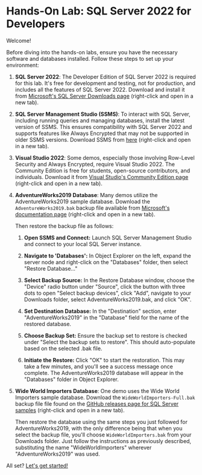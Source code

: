 # Hands-On Lab: SQL Server 2022 for Developers

Welcome!

Before diving into the hands-on labs, ensure you have the necessary software and databases installed. Follow these steps to set up your environment:

1. **SQL Server 2022**: The Developer Edition of SQL Server 2022 is required for this lab. It's free for development and testing, not for production, and includes all the features of SQL Server 2022. Download and install it from [Microsoft's SQL Server Downloads page](https://www.microsoft.com/en-us/sql-server/sql-server-downloads) (right-click and open in a new tab).

2. **SQL Server Management Studio (SSMS)**: To interact with SQL Server, including running queries and managing databases, install the latest version of SSMS. This ensures compatibility with SQL Server 2022 and supports features like Always Encrypted that may not be supported in older SSMS versions. Download SSMS from [here](https://aka.ms/ssmsfullsetup) (right-click and open in a new tab).

3. **Visual Studio 2022**: Some demos, especially those involving Row-Level Security and Always Encrypted, require Visual Studio 2022. The Community Edition is free for students, open-source contributors, and individuals. Download it from [Visual Studio's Community Edition page](https://visualstudio.microsoft.com/vs/community/) (right-click and open in a new tab).

4. **AdventureWorks2019 Database**: Many demos utilize the AdventureWorks2019 sample database. Download the `AdventureWorks2019.bak` backup file available from [Microsoft's documentation page](https://learn.microsoft.com/en-us/sql/samples/adventureworks-install-configure?view=sql-server-ver16&tabs=ssms) (right-click and open in a new tab).

   Then restore the backup file as follows:

   1. **Open SSMS and Connect:** Launch SQL Server Management Studio and connect to your local SQL Server instance.

   2. **Navigate to 'Databases':** In Object Explorer on the left, expand the server node and right-click on the "Databases" folder, then select "Restore Database..."

   3. **Select Backup Source:** In the Restore Database window, choose the "Device" radio button under "Source", click the button with three dots to open "Select backup devices", click "Add", navigate to your Downloads folder, select AdventureWorks2019.bak, and click "OK".

    4. **Set Destination Database:** In the "Destination" section, enter "AdventureWorks2019" in the "Database" field for the name of the restored database.

    5. **Choose Backup Set:** Ensure the backup set to restore is checked under "Select the backup sets to restore". This should auto-populate based on the selected .bak file.

   8. **Initiate the Restore:** Click "OK" to start the restoration. This may take a few minutes, and you'll see a success message once complete. The AdventureWorks2019 database will appear in the "Databases" folder in Object Explorer.


5. **Wide World Importers Database**: One demo uses the Wide World Importers sample database. Download the `WideWorldImporters-Full.bak` backup file file found on the [GitHub releases page for SQL Server samples](https://github.com/Microsoft/sql-server-samples/releases/tag/wide-world-importers-v1.0) (right-click and open in a new tab).

   Then restore the database using the same steps you just followed for AdventureWorks2019, with the only difference being that when you select the backup file, you'll choose `WideWorldImporters.bak` from your Downloads folder. Just follow the instructions as previously described, substituting the name "WideWorldImporters" wherever "AdventureWorks2019" was used.

All set? [Let's get started!](https://github.com/lennilobel/sql2022-workshop-hol/tree/main/HOL)

